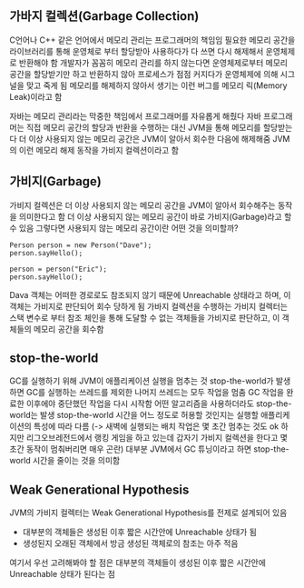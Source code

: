 ## 가바지 컬렉션(Garbage Collection)
C언어나 C++ 같은 언어에서 메모리 관리는 프로그래머의 책임임
필요한 메모리 공간을 라이브러리를 통해 운영체로 부터 할당받아 사용하다가 다 쓰면 다시 해제해서 운영체제로 반환해야 함
개발자가 꼼꼼히 메모리 관리를 하지 않는다면 운영체제로부터 메모리 공간을 할당받기만 하고 반환하지 않아 프로세스가 점점 커지다가 운영체제에 의해 시그널을 맞고 죽게 됨
메모리를 해제하지 않아서 생기는 이런 버그를 메모리 릭(Memory Leak)이라고 함

자바는 메모리 관리라는 막중한 책임에서 프로그래머를 자유롭게 해줬다
자바 프로그래머는 직접 메모리 공간의 할당과 반환을 수행하는 대신 JVM을 통해 메모리를 할당받는다
더 이상 사용되지 않는 메모리 공간은 JVM이 알아서 회수한 다음에 해제해줌
JVM의 이런 메모리 해제 동작을 가비지 컬렉션이라고 함

## 가비지(Garbage)
가비지 컬렉션은 더 이상 사용되지 않는 메모리 공간을 JVM이 알아서 회수해주는 동작을 의미한다고 함
더 이상 사용되지 않는 메모리 공간이 바로 가비지(Garbage)라고 할 수 있음
그렇다면 사용되지 않는 메모리 공간이란 어떤 것을 의미할까?
```
Person person = new Person("Dave");
person.sayHello();

person = person("Eric");
person.sayHello();
```
Dava 객체는 어떠한 경로로도 참조되지 않기 때문에 Unreachable 상태라고 하며,
이 객체는 가비지로 판단되어 회수 당하게 됨
가바지 컬렉션을 수행하는 가비지 컬렉터는 스택 변수로 부터 참조 체인을 통해 도달할 수 없는 객체들을 가비지로 판단하고, 이 객체들의 메모리 공간을 회수함

## stop-the-world
GC를 실행하기 위해 JVM이 애플리케이션 실행을 멈추는 것
stop-the-world가 발생하면 GC를 실행하는 쓰레드를 제외한 나머지 쓰레드는 모두 작업을 멈춤
GC 작업을 완료한 이후에야 중단했던 작업을 다시 시작함
어떤 알고리즘을 사용하더라도 stop-the-world는 발생
stop-the-world 시간을 어느 정도로 허용할 것인지는 실행할 애플리케이션의 특성에 따라 다름
(-> 새벽에 실행되는 배치 작업은 몇 초간 멈추는 것도 ok 하지만 리그오브레전드에서 랭킹 게임을 하고 있는데 갑자기 가비지 컬렉션을 한다고 몇 초간 동작이 멈춰버리면 매우 곤란)
대부분 JVM에서 GC 튜닝이라고 하면 stop-the-world 시간을 줄이는 것을 의미함

## Weak Generational Hypothesis
JVM의 가비지 컬렉터는 Weak Generational Hypothesis를 전제로 설계되어 있음
- 대부분의 객체들은 생성된 이후 짧은 시간안에 Unreachable 상태가 됨
- 생성된지 오래된 객체에서 방금 생성된 객체로의 참조는 아주 적음

여기서 우선 고려해봐야 할 점은 대부분의 객체들이 생성된 이후 짧은 시간안에 Unreachable 상태가 된다는 점


